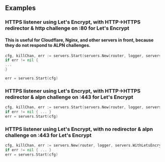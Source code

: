 ## Examples

### HTTPS listener using Let's Encrypt, with HTTP->HTTPS redirector & http challenge on :80 for Let's Encrypt
#### This is useful for Cloudflare, Nginx, and other servers in front, because they do not respond to ALPN challenges.

```go
cfg, killChan, err := servers.Start(servers.New(router, logger, servers.WithLetsEncrypt(true, "domain.com")))
if err != nil {
...
}

err = servers.Start(cfg)
```

### HTTPS listener using Let's Encrypt, with HTTP->HTTPS redirector & alpn challenge on :443 for Let's Encrypt

```go
cfg, killChan, err := servers.Start(servers.New(router, logger, servers.WithHTTP(":80"), servers.WithLetsEncrypt(false, "domain.com")))
if err != nil { ... }
err = servers.Start(cfg)
```

### HTTPS listener using Let's Encrypt, with no redirector & alpn challenge on :443 for Let's Encrypt

```go
cfg, killChan, err := servers.New(router, logger, servers.WithLetsEncrypt(false, "domain.com")))
if err != nil { ... }
err = servers.Start(cfg)
```
